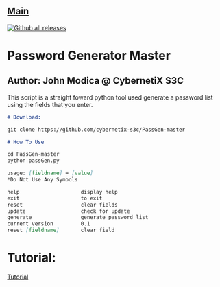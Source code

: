 ## [Main](https://CybernetiX-S3C.github.io/)
[![Github all releases](https://img.shields.io/github/downloads/Naereen/StrapDown.js/total.svg)](https://GitHub.com/Naereen/StrapDown.js/releases/)

# Password Generator Master
## Author: John Modica @ CybernetiX S3C

This script is a straight foward python tool used generate a password list using the fields that you enter.

```markdown
# Download:

git clone https://github.com/cybernetix-s3c/PassGen-master

# How To Use

cd PassGen-master
python passGen.py

usage: [fieldname] = [value]
*Do Not Use Any Symbols

help                    display help
exit                    to exit
reset                   clear fields
update                  check for update
generate                generate password list
current version         0.1
reset [fieldname]       clear field

```

# Tutorial:
[Tutorial](https://www.youtube.com/watch?v=WYyVGpXQc8g)
